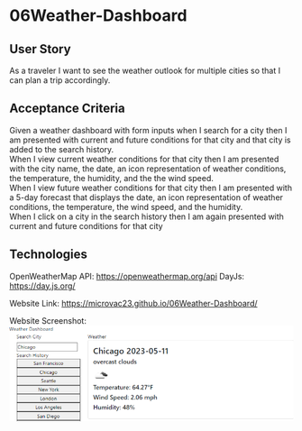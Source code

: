 # 06Weather-Dashboard

## User Story

As a traveler
I want to see the weather outlook for multiple cities
so that I can plan a trip accordingly.

## Acceptance Criteria

Given a weather dashboard with form inputs
when I search for a city
then I am presented with current and future conditions for that city and that city is added to the search history.
<br>When I view current weather conditions for that city
then I am presented with the city name, the date, an icon representation of weather conditions, the temperature, the humidity, and the the wind speed.
<br>When I view future weather conditions for that city
then I am presented with a 5-day forecast that displays the date, an icon representation of weather conditions, the temperature, the wind speed, and the humidity.
<br>When I click on a city in the search history then I am again presented with current and future conditions for that city

## Technologies

OpenWeatherMap API: https://openweathermap.org/api
DayJs: https://day.js.org/

Website Link: https://microvac23.github.io/06Weather-Dashboard/

Website Screenshot:
![alt text](./assets/pictures/Screenshot%202023-05-11%20231715.png)
